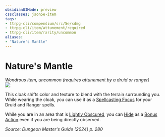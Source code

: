 ```yaml
---
obsidianUIMode: preview
cssclasses: json5e-item
tags:
- ttrpg-cli/compendium/src/5e/xdmg
- ttrpg-cli/item/attunement/required
- ttrpg-cli/item/rarity/uncommon
aliases: 
- "Nature's Mantle"
---
```

# Nature's Mantle
*Wondrous item, uncommon (requires attunement by a druid or ranger)*  
![](2-Mechanics/CLI/items/img/natures-mantle.webp#right)


This cloak shifts color and texture to blend with the terrain surrounding you. While wearing the cloak, you can use it as a [Spellcasting Focus](2-Mechanics/CLI/rules/variant-rules/spellcasting-focus-xphb.md) for your Druid and Ranger spells.

While you are in an area that is [Lightly Obscured](2-Mechanics/CLI/rules/variant-rules/lightly-obscured-xphb.md), you can [Hide](2-Mechanics/CLI/rules/actions.md#Hide) as a [Bonus Action](2-Mechanics/CLI/rules/variant-rules/bonus-action-xphb.md) even if you are being directly observed.

*Source: Dungeon Master's Guide (2024) p. 280*